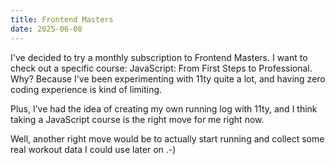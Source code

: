 ```yaml
---
title: Frontend Masters
date: 2025-06-08
---
```

I've decided to try a monthly subscription to Frontend Masters. I want to check out a specific course: JavaScript: From First Steps to Professional. Why? Because I've been experimenting with 11ty quite a lot, and having zero coding experience is kind of limiting.<!-- excerpt --> 

Plus, I’ve had the idea of creating my own running log with 11ty, and I think taking a JavaScript course is the right move for me right now. 

Well, another right move would be to actually start running and collect some real workout data I could use later on .-)   




 